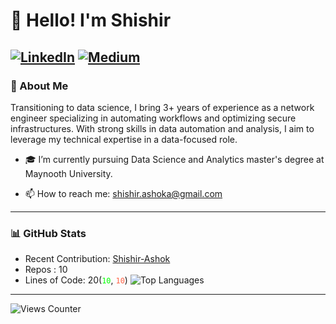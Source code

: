 
# 👋 Hello! I'm Shishir

[![LinkedIn](https://img.shields.io/badge/-LinkedIn?style=social&logo=linkedin)](https://linkedin.com/in/shshir-ashok) [![Medium](https://img.shields.io/badge/-Medium?style=social&logo=medium)](https://shishirashok.medium.com/)
---

### 📝 About Me
Transitioning to data science, I bring 3+ years of experience as a network engineer specializing in automating workflows and optimizing secure infrastructures. 
With strong skills in data automation and analysis, I aim to leverage my technical expertise in a data-focused role.

- 🎓 I’m currently pursuing Data Science and Analytics master's degree at Maynooth University.
<!-- - 🌐 [My Personal Website](https://yourwebsite.com) -->
- 📫 How to reach me: [shishir.ashoka@gmail.com](mailto:shishir.ashoka@gmail.com)

---

### 📊 GitHub Stats
- Recent Contribution: [Shishir-Ashok](https://github.com/Shishir-Ashok/Shishir-Ashok)
- Repos : 10 
- Lines of Code: 20(<span style="color: #00FF00;">`10`</span>, <span style="color: #FF6347;">`10`</span>)
![Top Languages](https://github-readme-stats.vercel.app/api/top-langs/?username=Shishir-Ashok&layout=compact&theme=radical)
---

![Views Counter](https://views-counter.vercel.app/badge?pageId=yourusername%2Frepository-name) 
    
